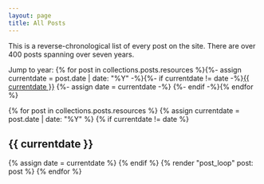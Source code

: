 ```yaml
---
layout: page
title: All Posts
---
```


This is a reverse-chronological list of every post on the site. There are over 400 posts spanning over seven years. 

Jump to year:&nbsp;{% for post in collections.posts.resources %}{%- assign currentdate = post.date | date: "%Y" -%}{%- if currentdate != date -%}<a href="#y{{ currentdate }}">{{ currentdate }}</a>&nbsp;{%- assign date = currentdate -%} {%- endif -%}{% endfor %}


{% for post in collections.posts.resources %}
{% assign currentdate = post.date | date: "%Y" %}
{% if currentdate != date %}
  <h2 class="text-center pt-5 pb-3 border-top" id="y{{currentdate}}">{{ currentdate }}</h2>
  {% assign date = currentdate %} 
{% endif %}
  {% render "post_loop" post: post %}
{% endfor %}
